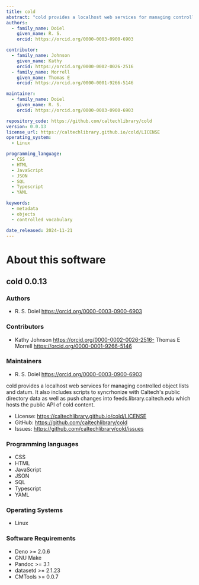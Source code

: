 ```yaml
---
title: cold
abstract: "cold provides a localhost web services for managing controlled object lists and datum. It also includes scripts to syncrhonize with Caltech&#x27;s public directory data as well as push changes into feeds.library.caltech.edu which hosts the public API of cold content."
authors:
  - family_name: Doiel
    given_name: R. S.
    orcid: https://orcid.org/0000-0003-0900-6903

contributor:
  - family_name: Johnson
    given_name: Kathy
    orcid: https://orcid.org/0000-0002-0026-2516
  - family_name: Morrell
    given_name: Thomas E
    orcid: https://orcid.org/0000-0001-9266-5146

maintainer:
  - family_name: Doiel
    given_name: R. S.
    orcid: https://orcid.org/0000-0003-0900-6903

repository_code: https://github.com/caltechlibrary/cold
version: 0.0.13
license_url: https://caltechlibrary.github.io/cold/LICENSE
operating_system:
  - Linux

programming_language:
  - CSS
  - HTML
  - JavaScript
  - JSON
  - SQL
  - Typescript
  - YAML

keywords:
  - metadata
  - objects
  - controlled vocabulary

date_released: 2024-11-21
---
```


About this software
===================

## cold 0.0.13

### Authors

- R. S. Doiel https://orcid.org/0000-0003-0900-6903

### Contributors

- Kathy Johnson https://orcid.org/0000-0002-0026-2516- Thomas E Morrell https://orcid.org/0000-0001-9266-5146

### Maintainers

- R. S. Doiel https://orcid.org/0000-0003-0900-6903

cold provides a localhost web services for managing controlled object lists and datum. It also includes scripts to syncrhonize with Caltech&#x27;s public directory data as well as push changes into feeds.library.caltech.edu which hosts the public API of cold content.

- License: <https://caltechlibrary.github.io/cold/LICENSE>
- GitHub: <https://github.com/caltechlibrary/cold>
- Issues: <https://github.com/caltechlibrary/cold/issues>

### Programming languages

- CSS
- HTML
- JavaScript
- JSON
- SQL
- Typescript
- YAML


### Operating Systems

- Linux


### Software Requirements

- Deno &gt;&#x3D; 2.0.6
- GNU Make
- Pandoc &gt;&#x3D; 3.1
- datasetd &gt;&#x3D; 2.1.23
- CMTools &gt;&#x3D; 0.0.7

